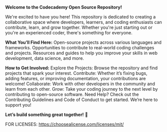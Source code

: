 **Welcome to the Codecademy Open Source Repository!**

We're excited to have you here! This repository is dedicated to creating a collaborative space where developers, learners, and coding enthusiasts can contribute, learn, and grow together. Whether you're just starting out or you're an experienced coder, there's something for everyone.

**What You’ll Find Here:**
Open-source projects across various languages and frameworks.
Opportunities to contribute to real-world coding challenges and projects.
Resources and guides to help you improve your skills in web development, data science, and more.

**How to Get Involved:**
Explore the Projects: Browse the repository and find projects that spark your interest.
Contribute: Whether it’s fixing bugs, adding features, or improving documentation, your contributions are welcome!
Collaborate: Work with other developers in the community and learn from each other.
Grow: Take your coding journey to the next level by contributing to open-source software.
Need Help?
Check out the Contributing Guidelines and Code of Conduct to get started. We’re here to support you!

**Let’s build something great together!** 🚀

FOR LICENSES: https://choosealicense.com/licenses/mit/
